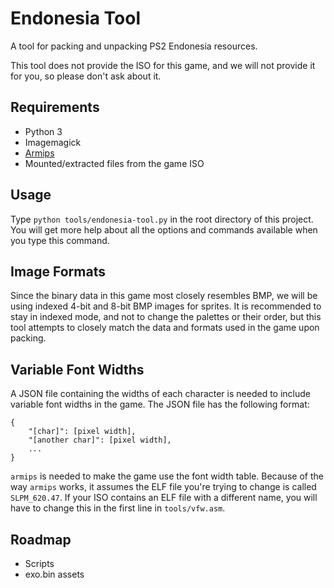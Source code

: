 # Endonesia Tool

A tool for packing and unpacking PS2 Endonesia resources.

This tool does not provide the ISO for this game, and we will not provide it for you, so please don't ask about it.

## Requirements

- Python 3
- Imagemagick
- [Armips](https://github.com/Kingcom/armips)
- Mounted/extracted files from the game ISO

## Usage

Type `python tools/endonesia-tool.py` in the root directory of this project.
You will get more help about all the options and commands available when you type this command.

## Image Formats

Since the binary data in this game most closely resembles BMP, we will be using indexed 4-bit and 8-bit BMP images for sprites. It is recommended to stay in indexed mode, and not to change the palettes or their order, but this tool attempts to closely match the data and formats used in the game upon packing.

## Variable Font Widths

A JSON file containing the widths of each character is needed to include variable font widths in the game. The JSON file has the following format:

```
{
    "[char]": [pixel width],
    "[another char]": [pixel width],
    ...
}
```

`armips` is needed to make the game use the font width table. Because of the way `armips` works, it assumes the ELF file you're trying to change is called `SLPM_620.47`. If your ISO contains an ELF file with a different name, you will have to change this in the first line in `tools/vfw.asm`.

## Roadmap

- Scripts
- exo.bin assets
